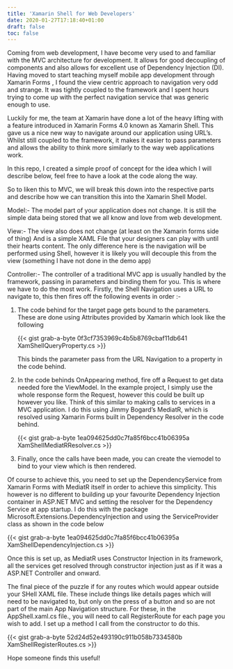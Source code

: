 ```yaml
---
title: 'Xamarin Shell for Web Developers'
date: 2020-01-27T17:18:40+01:00
draft: false
toc: false
---
```


Coming from web development, I have become very used to and familiar with the MVC architecture for development. It allows for good decoupling of components and also allows for excellent use of Dependency Injection (DI). Having moved to start teaching myself mobile app development through Xamarin Forms , I found the view centric approach to navigation very odd and strange. It was tightly coupled to the framework and I spent hours trying to come up with the perfect navigation service that was generic enough to use.

Luckily for me, the team at Xamarin have done a lot of the heavy lifting with a feature introduced in Xamarin Forms 4.0 known as Xamarin Shell. This gave us a nice new way to navigate around our application using URL’s. Whilst still coupled to the framework, it makes it easier to pass parameters and allows the ability to think more similarly to the way web applications work.

In this repo, I created a simple proof of concept for the idea which I will describe below, feel free to have a look at the code along the way.

So to liken this to MVC, we will break this down into the respective parts and describe how we can transition this into the Xamarin Shell Model.

Model:- The model part of your application does not change. It is still the simple data being stored that we all know and love from web development.

View:- The view also does not change (at least on the Xamarin forms side of thing) And is a simple XAML File that your designers can play with until their hearts content. The only difference here is the navigation will be performed using Shell, however it is likely you will decouple this from the view (something I have not done in the demo app)

Controller:- The controller of a traditional MVC app is usually handled by the framework, passing in parameters and binding them for you. This is where we have to do the most work. Firstly, the Shell Navigation uses a URL to navigate to, this then fires off the following events in order :-

1) The code behind for the target page gets bound to the parameters. These are done using Attributes provided by Xamarin which look like the following

    {{< gist grab-a-byte 0f3cf7353969c4b5b8769cbaf11db641 XamShellQueryProperty.cs >}}


    This binds the parameter pass from the URL Navigation to a property in the code behind.
2) In the code behinds OnAppearing method, fire off a Request to get data needed fore the ViewModel. In the example project, I simply use the whole response form the Request, however this could be built up however you like. Think of this similar to making calls to services in a MVC application. I do this using Jimmy Bogard’s MediatR, which is resolved using Xamarin Forms built in Dependency Resolver in the code behind.

    {{< gist grab-a-byte 1ea094625dd0c7fa85f6bcc41b06395a XamShellMediatRResolver.cs  >}}

3) Finally, once the calls have been made, you can create the viemodel to bind to your view which is then rendered.

Of course to achieve this, you need to set up the DependencyService from Xamarin Forms with MediatR itself in order to achieve this simplicity. This however is no different to building up your favourite Dependency Injection container in ASP.NET MVC and setting the resolver for the Dependency Service at app startup. I do this with the package Microsoft.Extensions.DependencyInjection and using the ServiceProvider class as shown in the code below

{{< gist grab-a-byte  1ea094625dd0c7fa85f6bcc41b06395a XamShellDependencyInjection.cs >}}

Once this is set up, as MediatR uses Constructor Injection in its framework, all the services get resolved through constructor injection just as if it was a ASP.NET Controller and onward.

The final piece of the puzzle if for any routes which would appear outside your SHell XAML file. These include things like details pages which will need to be navigated to, but only on the press of a button and so are not part of the main App Navigation structure. For these, in the AppShell.xaml.cs file., you will need to call RegisterRoute for each page you wish to add. I set up a method I call from the constructor to do this.

{{< gist grab-a-byte  52d24d52e493190c911b058b7334580b XamShellRegisterRoutes.cs  >}}

Hope someone finds this useful!